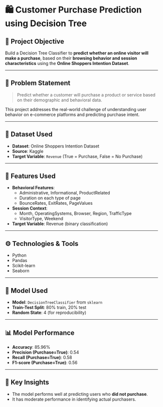 # 🛍️ Customer Purchase Prediction using Decision Tree

## 📌 Project Objective
Build a Decision Tree Classifier to **predict whether an online visitor will make a purchase**, based on their **browsing behavior and session characteristics** using the **Online Shoppers Intention Dataset**.

---

## 🧠 Problem Statement
> Predict whether a customer will purchase a product or service based on their demographic and behavioral data.

This project addresses the real-world challenge of understanding user behavior on e-commerce platforms and predicting purchase intent.

---

## 📂 Dataset Used
- **Dataset**: Online Shoppers Intention Dataset  
- **Source**: Kaggle  
- **Target Variable**: `Revenue` (True = Purchase, False = No Purchase)  


---

## 🧾 Features Used
- **Behavioral Features**:  
  - Administrative, Informational, ProductRelated  
  - Duration on each type of page  
  - BounceRates, ExitRates, PageValues  
- **Session Context**:  
  - Month, OperatingSystems, Browser, Region, TrafficType  
  - VisitorType, Weekend  
- **Target Variable**: Revenue (binary classification)

---

## ⚙️ Technologies & Tools
- Python  
- Pandas  
- Scikit-learn  
- Seaborn

---

## 🧪 Model Used
- **Model**: `DecisionTreeClassifier` from `sklearn`
- **Train-Test Split**: 80% train, 20% test
- **Random State**: 4 (for reproducibility)

---

## 📊 Model Performance
- **Accuracy**: 85.96%
- **Precision (Purchase=True)**: 0.54  
- **Recall (Purchase=True)**: 0.58  
- **F1-score (Purchase=True)**: 0.56

---

## 📌 Key Insights
- The model performs well at predicting users who **did not purchase**.
- It has moderate performance in identifying actual purchasers.

